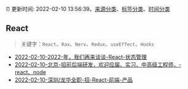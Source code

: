 :alarm_clock: 更新时间: 2022-02-10 13:56:39。[来源分类](../README.md)、[标签分类](../TAGS.md)、[时间分类](../TIMELINE.md)

## React


> 关键字：`React`、`Rax`、`Nerv`、`Redux`、`useEffect`、`Hooks`



- [2022-02-10-2022-年，我们再来谈谈-React-状态管理](https://www.v2ex.com/t/833046) 
- [2022-02-10-北京-招前后端研发，欢迎应届、实习、中高级工程师，-react、node](https://www.v2ex.com/t/833044) 
- [2022-02-10-深圳/龙华全职-招-React-前端-产品](https://www.v2ex.com/t/833022) 